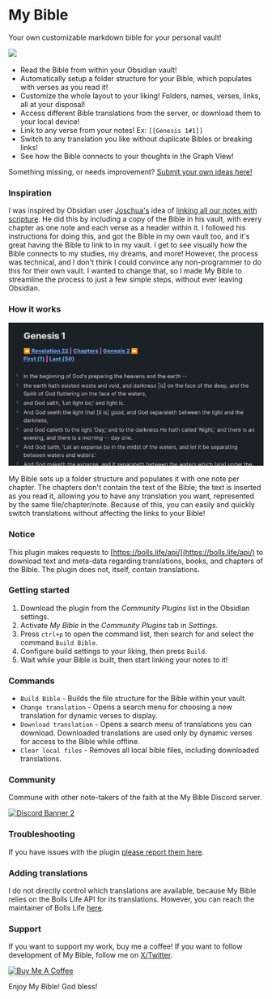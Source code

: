 # My Bible
Your own customizable markdown bible for your personal vault!

![](https://github.com/GsLogiMaker/my-bible-obsidian-plugin/blob/444be699b5a81baddc5453856fc5da9fdadfce02/example.gif)

- Read the Bible from within your Obsidian vault!
- Automatically setup a folder structure for your Bible, which populates with verses as you read it!
- Customize the whole layout to your liking! Folders, names, verses, links, all at your disposal!
- Access different Bible translations from the server, or download them to your local device!
- Link to any verse from your notes! Ex: `[[Genesis 1#1]]`
- Switch to any translation you like without duplicate Bibles or breaking links!
- See how the Bible connects to your thoughts in the Graph View!

Something missing, or needs improvement? [Submit your own ideas here!](https://github.com/GsLogiMaker/my-bible-obsidian-plugin/issues/new)

### Inspiration
I was inspired by Obsidian user [Joschua's](https://joschua.io/) idea of [linking all our notes with scripture](https://notes.joschua.io/60+Outputs/62+Projects/Bible+Study+Kit/Connecting+makes+you+engage+Scripture). He did this by including a copy of the Bible in his vault, with every chapter as one note and each verse as a header within it. I followed his instructions for doing this, and got the Bible in my own vault too, and it's great having the Bible to link to in my vault. I get to see visually how the Bible connects to my studies, my dreams, and more! However, the process was technical, and I don't think I could convince any non-programmer to do this for their own vault. I wanted to change that, so I made My Bible to streamline the process to just a few simple steps, without ever leaving Obsidian.

### How it works
![](https://github.com/GsLogiMaker/my-bible-obsidian-plugin/blob/master/example_gen_01.png?raw=true)

My Bible sets up a folder structure and populates it with one note per chapter. The chapters don't contain the text of the Bible; the text is inserted as you read it, allowing you to have any translation you want, represented by the same file/chapter/note. Because of this, you can easily and quickly switch translations without affecting the links to your Bible!

### Notice
This plugin makes requests to [https://bolls.life/api/](https://bolls.life/api/) to download text and meta-data regarding translations, books, and chapters of the Bible. The plugin does not, itself, contain translations.

### Getting started
1. Download the plugin from the *Community Plugins* list in the Obsidian settings.
2. Activate *My Bible* in the *Community Plugins* tab in *Settings*.
3. Press `ctrl+p` to open the command list, then search for and select the command `Build Bible`.
4. Configure build settings to your liking, then press `Build`.
5. Wait while your Bible is built, then start linking your notes to it!

### Commands
* `Build Bible` - Builds the file structure for the Bible within your vault.
* `Change translation` - Opens a search menu for choosing a new translation for dynamic verses to display.
* `Download translation` - Opens a search menu of translations you can download. Downloaded translations are used only by dynamic verses for access to the Bible while offline.
* `Clear local files` - Removes all local bible files, including downloaded translations.

### Community
Commune with other note-takers of the faith at the My Bible Discord server.

<a href="https://discord.gg/TkvdwWQ7uB">
    <img src="https://discord.com/api/guilds/1236015377373331478/widget.png?style=banner2" alt="Discord Banner 2"/>
</a>

### Troubleshooting
If you have issues with the plugin [please report them here](https://github.com/GsLogiMaker/my-bible-obsidian-plugin/issues/new).

### Adding translations
I do not directly control which translations are available, because My Bible relies on the Bolls Life API for its translations. However, you can reach the maintainer of Bolls Life [here](https://bolls.life/api/#contact_me).

### Support
If you want to support my work, buy me a coffee! If you want to follow development of My Bible, follow me on [X/Twitter](https://twitter.com/GsLogiMaker).

<a href="https://www.buymeacoffee.com/gslogimake0" target="_blank"><img src="https://www.buymeacoffee.com/assets/img/custom_images/orange_img.png" alt="Buy Me A Coffee" style="height: 41px !important;width: 174px !important;box-shadow: 0px 3px 2px 0px rgba(190, 190, 190, 0.5) !important;-webkit-box-shadow: 0px 3px 2px 0px rgba(190, 190, 190, 0.5) !important;" ></a>

Enjoy My Bible! God bless!
